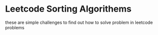 # Leetcode Sorting Algorithems
these are  simple challenges to find out how to solve problem in leetcode problems